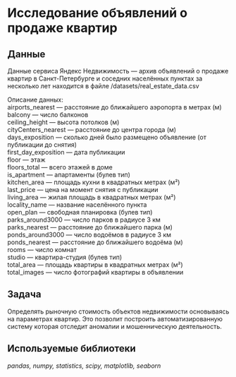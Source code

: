 # Исследование объявлений о продаже квартир


## Данные

Данные сервиса Яндекс Недвижимость — архив объявлений о продаже квартир в Санкт-Петербурге и соседних населённых пунктах за несколько лет находится в файлe /datasets/real_estate_data.csv
 
Описание данных:  
    airports_nearest — расстояние до ближайшего аэропорта в метрах (м)  
    balcony — число балконов  
    ceiling_height — высота потолков (м)  
    cityCenters_nearest — расстояние до центра города (м)  
    days_exposition — сколько дней было размещено объявление (от публикации до снятия)  
    first_day_exposition — дата публикации  
    floor — этаж  
    floors_total — всего этажей в доме  
    is_apartment — апартаменты (булев тип)  
    kitchen_area — площадь кухни в квадратных метрах (м²)  
    last_price — цена на момент снятия с публикации  
    living_area — жилая площадь в квадратных метрах (м²)  
    locality_name — название населённого пункта  
    open_plan — свободная планировка (булев тип)  
    parks_around3000 — число парков в радиусе 3 км  
    parks_nearest — расстояние до ближайшего парка (м)  
    ponds_around3000 — число водоёмов в радиусе 3 км  
    ponds_nearest — расстояние до ближайшего водоёма (м)  
    rooms — число комнат  
    studio — квартира-студия (булев тип)  
    total_area — площадь квартиры в квадратных метрах (м²)  
    total_images — число фотографий квартиры в объявлении  
	
## Задача

Определять рыночную стоимость объектов недвижимости основываясь на параметрах  квартир.
Это позволит построить автоматизированную систему которая отследит аномалии и мошенническую деятельность.

## Используемые библиотеки
*pandas, numpy, statistics, scipy, matplotlib, seaborn*
